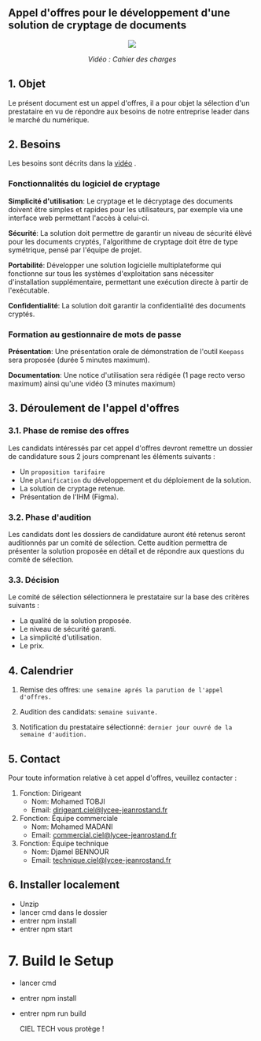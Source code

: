 ## Appel d'offres pour le développement d'une solution de cryptage de documents

<div align="center">
  <a href="https://youtu.be/a0vRj8_Lh-8?si=V7ermoXHiJJivlfH">
    <img src="image-video.png" style="max-width: 30%; max-height: 30%">
  </a>
  <p><em>Vidéo : Cahier des charges</em></p>
</div>







## 1. Objet

Le présent  document est un appel d'offres, il a pour objet la sélection d'un prestataire en vu de répondre aux besoins de  notre entreprise leader dans le marché du numérique.

## 2. Besoins
Les besoins sont décrits dans la  [vidéo](https://youtu.be/a0vRj8_Lh-8?si=V7ermoXHiJJivlfH)
.

### Fonctionnalités du logiciel de cryptage

**Simplicité d'utilisation**: Le cryptage et le décryptage des documents doivent être simples et rapides pour les utilisateurs, par exemple via une interface web permettant l'accès à celui-ci.

**Sécurité**: La solution doit permettre de garantir un  niveau de sécurité élèvé pour les documents cryptés, l'algorithme de cryptage doit être de type symétrique, pensé par l'équipe de projet.

**Portabilité**: Développer une solution logicielle multiplateforme qui fonctionne sur tous les systèmes d'exploitation sans nécessiter d'installation supplémentaire, permettant une exécution directe à partir de l'exécutable.

**Confidentialité**: La solution doit garantir la confidentialité des documents cryptés.

### Formation au gestionnaire de mots de passe

**Présentation**: Une présentation orale de démonstration de l'outil `Keepass` sera proposée (durée 5 minutes maximum).

**Documentation**: Une notice d'utilisation sera rédigée (1 page recto verso maximum) ainsi qu'une vidéo (3 minutes maximum)

## 3. Déroulement de l'appel d'offres

### 3.1. Phase de remise des offres

Les candidats intéressés par cet appel d'offres devront remettre un dossier de candidature sous 2 jours comprenant les éléments suivants :
 
* Un `proposition tarifaire` 
* Une `planification` du développement et du déploiement de la solution.
* La solution de cryptage retenue.
* Présentation de l'IHM (Figma).

### 3.2. Phase d'audition

Les candidats dont les dossiers de candidature auront été retenus seront auditionnés par un comité de sélection. Cette audition permettra de présenter la solution proposée en détail et de répondre aux questions du comité de sélection.

### 3.3. Décision

Le comité de sélection sélectionnera le prestataire sur la base des critères suivants :

* La qualité de la solution proposée.
* Le niveau de sécurité garanti.
* La simplicité d'utilisation.
* Le prix.

## 4. Calendrier
1. Remise des offres: `une semaine aprés la parution de l'appel d'offres.`

2. Audition des candidats: `semaine suivante.`

3. Notification du prestataire sélectionné: `dernier jour ouvré de la semaine d'audition.`

## 5. Contact

Pour toute information relative à cet appel d'offres, veuillez contacter :

1. Fonction: Dirigeant
    * Nom: Mohamed TOBJI
    * Email: dirigeant.ciel@lycee-jeanrostand.fr
2. Fonction: Équipe commerciale
    * Nom: Mohamed MADANI
    * Email: commercial.ciel@lycee-jeanrostand.fr
3. Fonction: Équipe technique
    * Nom: Djamel BENNOUR
    * Email: technique.ciel@lycee-jeanrostand.fr
  


  ## 6. Installer localement 
  *  Unzip
  *  lancer cmd dans le dossier
  *  entrer npm install
  *  entrer npm start

# 7. Build le Setup
  * lancer cmd
  * entrer npm install
  * entrer npm run build

    CIEL TECH vous protège !
    
  

  







